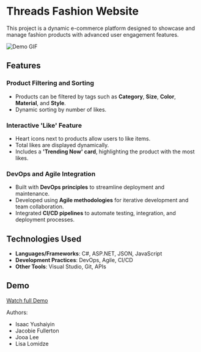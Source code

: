 # Threads Fashion Website

This project is a dynamic e-commerce platform designed to showcase and manage fashion products with advanced user engagement features.

![Demo GIF](src/assets/Threads_Website.gif)

## Features

### Product Filtering and Sorting
- Products can be filtered by tags such as **Category**, **Size**, **Color**, **Material**, and **Style**.
- Dynamic sorting by number of likes.

### Interactive 'Like' Feature
- Heart icons next to products allow users to like items.
- Total likes are displayed dynamically.
- Includes a **'Trending Now' card**, highlighting the product with the most likes.

### DevOps and Agile Integration
- Built with **DevOps principles** to streamline deployment and maintenance.
- Developed using **Agile methodologies** for iterative development and team collaboration.
- Integrated **CI/CD pipelines** to automate testing, integration, and deployment processes.

## Technologies Used
- **Languages/Frameworks**: C#, ASP.NET, JSON, JavaScript
- **Development Practices**: DevOps, Agile, CI/CD
- **Other Tools**: Visual Studio, Git, APIs

## Demo
[Watch full Demo](https://youtu.be/wfzPXBLuvPQ?si=9Y1wdjYILGq-O3_v)

Authors: 

* Isaac Yushaiyin
* Jacobie Fullerton
* Jooa Lee
* Lisa Lomidze

